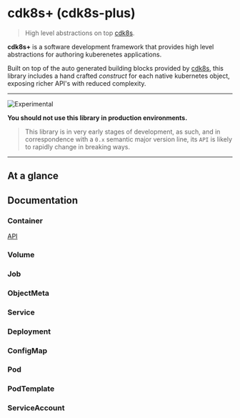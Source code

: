 # cdk8s+ (cdk8s-plus)

> High level abstractions on top [cdk8s](../cdk8s).

**cdk8s+** is a software development framework that provides high level abstractions for authoring kuberenetes applications.

Built on top of the auto generated building blocks provided by [cdk8s](../cdk8s), this library includes a hand crafted *construct* for each native kubernetes object, exposing richer API's with reduced complexity.

---

![Experimental](https://img.shields.io/badge/experimental-important.svg?style=for-the-badge)

**You should not use this library in production environments.**

> This library is in very early stages of development, as such, and in correspondence with a `0.x` semantic major version line, its `API` is likely to rapidly change in breaking ways.

---

## At a glance

## Documentation

### Container

[API](./API.md#cdk8s-plus-container)

### Volume

### Job

### ObjectMeta

### Service

### Deployment

### ConfigMap

### Pod

### PodTemplate

### ServiceAccount